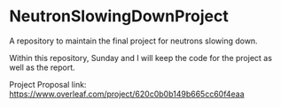 # NeutronSlowingDownProject
A repository to maintain the final project for neutrons slowing down.

Within this repository, Sunday and I will keep the code for the project as well as the report.

Project Proposal link: https://www.overleaf.com/project/620c0b0b149b665cc60f4eaa
